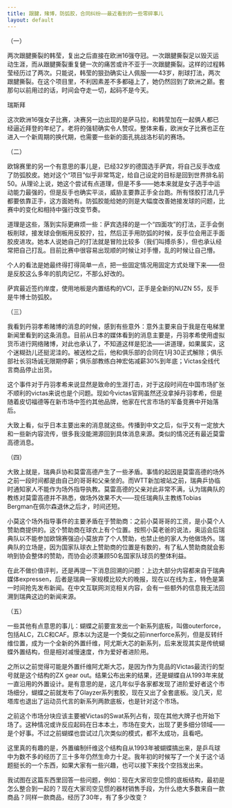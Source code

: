 ```yaml
---
title: 跟腱，赌博，防弧胶，合同纠纷——最近看到的一些零碎事儿
layout: default
---
```


（一）

两次跟腱撕裂的韩莹，复出之后直接在欧洲16强夺冠。一次跟腱撕裂足以毁灭运动生涯，而从跟腱撕裂重复健一次的痛苦或许不亚于一次跟腱撕裂。这样的过程韩莹经历过了两次。只能说，韩莹的狠劲确实让人佩服——43岁，削球打法，两次跟腱撕裂。在这个项目里，不利因素差不多都碰上了，她仍然回到了欧洲之巅。套那句以前用过的话，时间会夺走一切，起码不是今天。

瑞斯拜

这次欧洲16强女子比赛，决赛另一边出现的是萨马拉，和韩莹加在一起俩人都已经逼近拜登的年纪了。老将的强韧确实令人赞叹。整体来看，欧洲女子比赛也正在进入一个新周期的换代期，也需要一些新的面孔挑战洛杉矶的赛场。

（二）

欧锦赛里的另一个有意思的事儿是，已经32岁的德国选手萨宾，将自己反手改成了防弧胶皮。她对这个“项目”似乎非常笃定，给自己设定的目标是回到世界排名前50。从理论上说，她这个尝试有点道理，但是不多——她本来就是女子选手中运动能力最强的，但是反手也确实平淡，威胁主要靠正手全台跑。所有怪胶打法几乎都要依靠正手，这方面她有。防弧胶能给她的则是大幅度改善她接发球的问题，比赛中的变化和相持中强行改变节奏。

道理是这些，落到实际更麻烦一些：萨宾选择的是一个“四面攻”的打法，正手会倒板削球，接发球会倒板用反胶拧，拉，然后正手用防弧的时候，反手位会用正手面胶皮进攻。她本人说她自己的打法就是冒险比较多（我们叫搏杀多），但也承认经常把自己打乱。目前比赛中很容易出现顺的时候让对手懵，乱的时候让自己懵。

个人的看法是她最终得打得简单一点，把一些固定情况用固定方式处理下来——但是反胶这么多年的肌肉记忆，不那么好改的。

萨宾最近签约岸度，使用地板是内置结构的VCI，正手是全新的NUZN 55，反手是牛博士防弧胶。

（三）

我看到丹羽孝希赌博的消息的时候，感到有些意外：意外主要来自于我是在电梯里新闻里看到的这条消息。目前从日本的媒体看到的消息主要是，丹羽孝希使用虚拟货币进行网络赌博，对此也承认了，不知道这样是犯法——讲道理，如果属实，这个迷糊劲儿还挺泥洼的。被送检之后，他和俱乐部的合同在1月30正式解除；俱乐部社长羽场诚无限期停薪；俱乐部教练白神宏佑减薪30%到年底；Victas全线代言商品停止出货。

这个事件对于丹羽孝希来说显然是致命的生涯打击，对于这段时间在中国市场扩张不顺利的victas来说也是个问题。现如今victas官网虽然还没拿掉丹羽孝希，但是随着皮切福德等在新市场中签约其他品牌，他家在代言市场的军备竞赛中开始落后。

大致上看，似乎日本主要出来的消息就这些。传播到中文之后，似乎又有一定放大和一些新内容流传，很多我没能溯源回到具体消息来源。类似的情况还有最近莫雷高德消息。

（四）

大致上就是，瑞典乒协和莫雷高德产生了一些矛盾。事情的起因是莫雷高德的场外之前一段时间都是由自己的哥哥和父亲坐的。而WTT新加坡站之前，瑞典乒协临时通知家人不能作为场外指导执教。莫雷高德的父亲对此非常不满，认为瑞典队的教练对莫雷高德并不熟悉，做场外效果不大——现任瑞典队主教练Tobias Bergman在佩尔森退休之后才，时间还短。

小莫这个场外指导事件的主要矛盾在于赞助商：之前小莫哥哥的工资，是小莫个人赞助商提供的。这个赞助商在球衣上有个位置。按照小莫老爸的说法，奥运会后瑞典队以不能参加欧锦赛强迫小莫放弃了个人赞助，也禁止他的家人为他做场外。瑞典队的立场是，因为国家队球衣上赞助商的位置是有数的，有了私人赞助商就会影响到协会整体的赞助，而协会必须兼顾50名国家队球员的整体利益。

在此不做价值评判，还是再提一下消息回溯的问题：上边大部分内容都来自于瑞典媒体expressen，后者是瑞典一家规模比较大的晚报，现在以在线为主，特色是第一时间抢先发布新闻。在中文互联网浏览相关内容，会有一些额外的信息我无法回溯到瑞典这边的新闻来源。

（五）

一些其他有点意思的事儿：蝴蝶之前要宣发出一个新系列底板，叫做outerforce，包括ALC，ZLC和CAF。原本以为这是一个类似之前innerforce系列，但是反转纤维位置，成为一个全新的外置纤维，阿尤斯大芯的新系列，后来发现其实是传统蝴蝶外置结构，但是相对减慢速度，作为爱好者进阶用。

之所以之前觉得可能是外置纤维阿尤斯大芯，是因为作为竞品的Victas最流行的型号就是这个结构的ZX gear out。结果公布出来的结果，还是蝴蝶自从1993年来就一直沿用的外置设计。是有意思的是，这几年似乎各家都发现了进阶爱好者这个市场细分，蝴蝶之前就发布了Glayzer系列套胶，现在又出了全套底板。没几天，尼塔库也退出了运动员代言的新系列两款底板，也是针对这个市场。

之前这个市场分块应该主要被Victas的Swat系列占有，现在其他大牌子也开始下场了。这种情况或许反应起码在日本本土，市场在变大，出现了更多细分领域——是个好事。不过之前蝴蝶也尝试过几次类似的模式，都不太成功，且看吧。

这里真的有趣的是，外置编制纤维这个结构自从1993年被蝴蝶搞出来，是乒乓球中为数不多的经历了三十多年仍然生命力十足。我年初的时候写了一个关于这个话题挺长的一个东西，如果大家有一些兴趣，也可以接下来找个空挡发出来。

我试图在这篇东西里回答一些问题，例如：现在大家司空见惯的底板结构，最初是怎么整合到一起的？现在大家司空见惯的器材销售手段，为什么绝大多数来自一款商品？同样一款商品，经历了30年，有了多少改变？